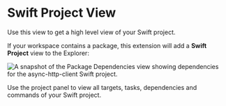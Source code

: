 # Swift Project View

Use this view to get a high level view of your Swift project.

If your workspace contains a package, this extension will add a **Swift Project** view to the Explorer:

![A snapshot of the Package Dependencies view showing dependencies for the async-http-client Swift project.](project-panel.png)

Use the project panel to view all targets, tasks, dependencies and commands of your Swift project.